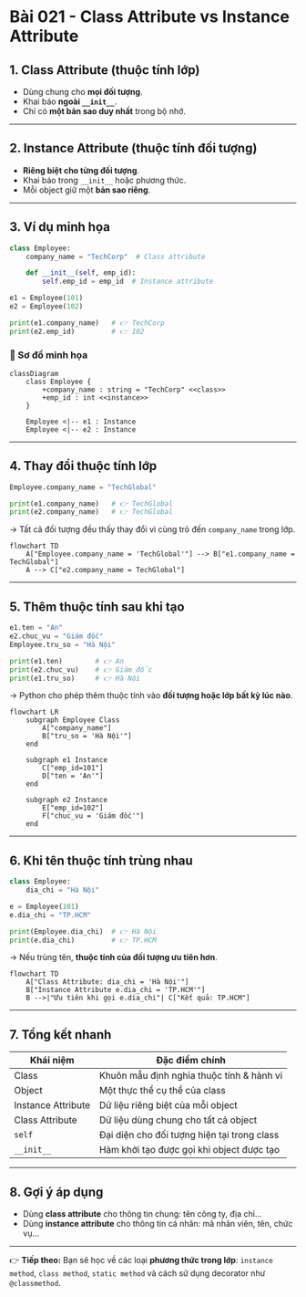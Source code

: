 # Bài 021 - Class Attribute vs Instance Attribute

## 1. Class Attribute (thuộc tính lớp)

* Dùng chung cho **mọi đối tượng**.
* Khai báo **ngoài `__init__`**.
* Chỉ có **một bản sao duy nhất** trong bộ nhớ.

---

## 2. Instance Attribute (thuộc tính đối tượng)

* **Riêng biệt cho từng đối tượng**.
* Khai báo trong `__init__` hoặc phương thức.
* Mỗi object giữ một **bản sao riêng**.

---

## 3. Ví dụ minh họa

```python
class Employee:
    company_name = "TechCorp"  # Class attribute

    def __init__(self, emp_id):
        self.emp_id = emp_id  # Instance attribute

e1 = Employee(101)
e2 = Employee(102)

print(e1.company_name)   # 👉 TechCorp
print(e2.emp_id)         # 👉 102
````

### 🔹 Sơ đồ minh họa

```mermaid
classDiagram
    class Employee {
        +company_name : string = "TechCorp" <<class>>
        +emp_id : int <<instance>>
    }

    Employee <|-- e1 : Instance
    Employee <|-- e2 : Instance
```

---

## 4. Thay đổi thuộc tính lớp

```python
Employee.company_name = "TechGlobal"

print(e1.company_name)   # 👉 TechGlobal
print(e2.company_name)   # 👉 TechGlobal
```

→ Tất cả đối tượng đều thấy thay đổi vì cùng trỏ đến `company_name` trong lớp.

```mermaid
flowchart TD
    A["Employee.company_name = 'TechGlobal'"] --> B["e1.company_name = TechGlobal"]
    A --> C["e2.company_name = TechGlobal"]
```

---

## 5. Thêm thuộc tính sau khi tạo

```python
e1.ten = "An"
e2.chuc_vu = "Giám đốc"
Employee.tru_so = "Hà Nội"

print(e1.ten)        # 👉 An
print(e2.chuc_vu)    # 👉 Giám đốc
print(e1.tru_so)     # 👉 Hà Nội
```

→ Python cho phép thêm thuộc tính vào **đối tượng hoặc lớp bất kỳ lúc nào**.

```mermaid
flowchart LR
    subgraph Employee Class
        A["company_name"]
        B["tru_so = 'Hà Nội'"]
    end

    subgraph e1 Instance
        C["emp_id=101"]
        D["ten = 'An'"]
    end

    subgraph e2 Instance
        E["emp_id=102"]
        F["chuc_vu = 'Giám đốc'"]
    end
```

---

## 6. Khi tên thuộc tính trùng nhau

```python
class Employee:
    dia_chi = "Hà Nội"

e = Employee(101)
e.dia_chi = "TP.HCM"

print(Employee.dia_chi)  # 👉 Hà Nội
print(e.dia_chi)         # 👉 TP.HCM
```

→ Nếu trùng tên, **thuộc tính của đối tượng ưu tiên hơn**.

```mermaid
flowchart TD
    A["Class Attribute: dia_chi = 'Hà Nội'"]
    B["Instance Attribute e.dia_chi = 'TP.HCM'"]
    B -->|"Ưu tiên khi gọi e.dia_chi"| C["Kết quả: TP.HCM"]
```

---

## 7. Tổng kết nhanh

| Khái niệm          | Đặc điểm chính                              |
| ------------------ | ------------------------------------------- |
| Class              | Khuôn mẫu định nghĩa thuộc tính & hành vi   |
| Object             | Một thực thể cụ thể của class               |
| Instance Attribute | Dữ liệu riêng biệt của mỗi object           |
| Class Attribute    | Dữ liệu dùng chung cho tất cả object        |
| `self`             | Đại diện cho đối tượng hiện tại trong class |
| `__init__`         | Hàm khởi tạo được gọi khi object được tạo   |

---

## 8. Gợi ý áp dụng

* Dùng **class attribute** cho thông tin chung: tên công ty, địa chỉ...
* Dùng **instance attribute** cho thông tin cá nhân: mã nhân viên, tên, chức vụ...

---

👉 **Tiếp theo:** Bạn sẽ học về các loại **phương thức trong lớp**: `instance method`, `class method`, `static method` và cách sử dụng decorator như `@classmethod`.

